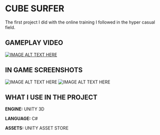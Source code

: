 
# CUBE SURFER

The first project I did with the online training I followed in the hyper casual field.



## GAMEPLAY VIDEO


[![IMAGE ALT TEXT HERE](https://i9.ytimg.com/vi/6Yh_EaIwVpo/sddefault.jpg?v=62386848&sqp=CMDR4ZEG&rs=AOn4CLCLTck5mVQ0k5ngOIorERPiOK-5WQ)](https://youtu.be/6Yh_EaIwVpo)



## IN GAME SCREENSHOTS
![IMAGE ALT TEXT HERE](https://serving.photos.photobox.com/160130180d86de04ebab0e9a9191a906b96eb6200d7cd99f5d7de39a9662909f5b7ba4b2.jpg)
![IMAGE ALT TEXT HERE](https://serving.photos.photobox.com/160130180d86de04ebab0e9a9191a906b96eb6200d7cd99f5d7de39a9662909f5b7ba4b2.jpg)
## WHAT I USE IN THE PROJECT

**ENGINE:** UNITY 3D

**LANGUAGE:** C#

**ASSETS:** UNITY ASSET STORE

  
